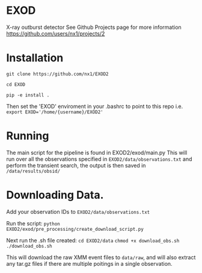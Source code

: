 # EXOD
X-ray outburst detector
See Github Projects page for more information
https://github.com/users/nx1/projects/2

# Installation
`git clone https://github.com/nx1/EXOD2`

`cd EXOD`

`pip -e install .`

Then set the 'EXOD' enviroment in your .bashrc to point to this repo i.e.
`export EXOD='/home/{username}/EXOD2'`


# Running
The main script for the pipeline is found in EXOD2/exod/main.py
This will run over all the observations specified in 
`EXOD2/data/observations.txt`
and perform the transient search, the output is then saved in
`/data/results/obsid/`

# Downloading Data.
Add your observation IDs to 
`EXOD2/data/observations.txt`

Run the script:
`python EXOD2/exod/pre_processing/create_download_script.py`

Next run the .sh file created:
`cd EXOD2/data`
`chmod +x download_obs.sh`
`./download_obs.sh`

This will download the raw XMM event files to `data/raw`, and will also extract
any tar.gz files if there are multiple poitings in a single observation.
